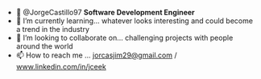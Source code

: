 - 👋 @JorgeCastillo97 **Software Development Engineer**
- 🌱 I’m currently learning... whatever looks interesting and could become a trend in the industry
- 💞️ I’m looking to collaborate on... challenging projects with people around the world
- 📫 How to reach me ... jorcasjim29@gmail.com / www.linkedin.com/in/jceek
